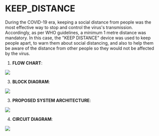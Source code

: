 # KEEP_DISTANCE
During the COVID-19 era, keeping a social distance from people was the most effective way to stop and control the virus's transmission. Accordingly, as per WHO guidelines, a minimum 1 metre distance was mandatory. In this case, the "KEEP DISTANCE" device was used to keep people apart, to warn them about social distancing, and also to help them be aware of the distance from other people so they would not be affected by the virus.

1. **FLOW CHART**:
<img src="https://user-images.githubusercontent.com/83163103/189480407-7663cb33-4663-4766-99af-c40cd9651747.PNG" >

3. **BLOCK DIAGRAM**:
<img src="https://user-images.githubusercontent.com/83163103/189480409-ee630346-b803-400e-a32d-2fd623dce5b7.PNG" >

3. **PROPOSED SYSTEM ARCHITECTURE**:
<img src="https://user-images.githubusercontent.com/83163103/189480408-45ded5f8-6eba-4aed-9db6-27e4918dd1e9.PNG" >

4. **CIRCUIT DIAGRAM**:
<img src="https://user-images.githubusercontent.com/83163103/189480410-a25211bc-c45e-48b6-bbc6-9753c553224d.PNG" >
